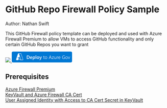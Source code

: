 # GitHub Repo Firewall Policy Sample
Author: Nathan Swift

This GitHub Firewall policy template can be deployed and used with Azure Firewall Premium to allow VMs to access GitHub functionality and only certain GitHub Repos you want to grant

<a href="https://portal.azure.com/#create/Microsoft.Template/uri/https%3A%2F%2Fraw.githubusercontent.com%2FAzure%2FAzure-Network-Security%2Fmaster%2FAzure%20Firewall%2FTemplate%20-%20Premium%20Firewall%20Policy%20for%20Allow%20VMs%20access%20to%20Github%2Fazuredeploy.json" target="_blank">
    <img src="https://aka.ms/deploytoazurebutton"/>
</a>
<a href="https://portal.azure.us/#create/Microsoft.Template/uri/https%3A%2F%2Fraw.githubusercontent.com%2FAzure%2FAzure-Network-Security%2Fmaster%2FAzure%20Firewall%2FTemplate%20-%20Premium%20Firewall%20Policy%20for%20Allow%20VMs%20access%20to%20Github%2Fazuredeploy.json" target="_blank">
<img src="https://raw.githubusercontent.com/Azure/azure-quickstart-templates/master/1-CONTRIBUTION-GUIDE/images/deploytoazuregov.png"/>
</a>

## Prerequisites

[Azure Firewall Premium](https://docs.microsoft.com/en-us/azure/firewall/premium-portal)  
[KeyVault and Azure Firewall CA Cert](https://docs.microsoft.com/en-us/azure/firewall/premium-certificates)    
[User Assigned Identity with Access to CA Cert Secret in KeyVault](https://docs.microsoft.com/en-us/azure/active-directory/managed-identities-azure-resources/how-to-manage-ua-identity-portal#create-a-user-assigned-managed-identity)